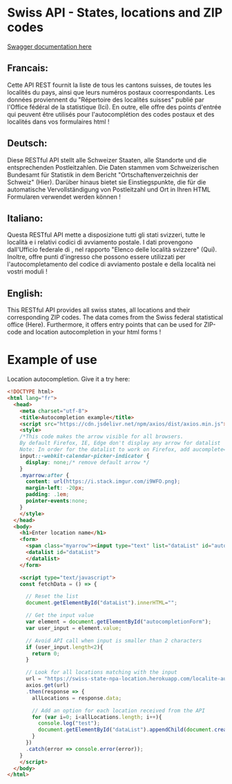 # Swiss API - States, locations and ZIP codes
[Swagger documentation here](https://swiss-state-npa-location.herokuapp.com/)

## Francais:
Cette API REST fournit la liste de tous les cantons suisses, de toutes les localités du pays, ainsi que leurs numéros postaux coorrespondants. Les données proviennent du "Répertoire des localités suisses" publié par l'Office fédéral de la statistique (Ici). En outre, elle offre des points d'entrée qui peuvent être utilisés pour l'autocomplétion des codes postaux et des localités dans vos formulaires html !

## Deutsch:
Diese RESTful API stellt alle Schweizer Staaten, alle Standorte und die entsprechenden Postleitzahlen. Die Daten stammen vom Schweizerischen Bundesamt für Statistik in dem Bericht "Ortschaftenverzeichnis der Schweiz" (Hier). Darüber hinaus bietet sie Einstiegspunkte, die für die automatische Vervollständigung von Postleitzahl und Ort in Ihren HTML Formularen verwendet werden können !

## Italiano:
Questa RESTful API mette a disposizione tutti gli stati svizzeri, tutte le località e i relativi codici di avviamento postale. I dati provengono dall'Ufficio federale di , nel rapporto "Elenco delle località svizzere" (Qui). Inoltre, offre punti d'ingresso che possono essere utilizzati per l'autocompletamento del codice di avviamento postale e della località nei vostri moduli !

## English:
This RESTful API provides all swiss states, all locations and their corresponding ZIP codes. The data comes from the Swiss federal statistical office (Here). Furthermore, it offers entry points that can be used for ZIP-code and location autocompletion in your html forms !

# Example of use
Location autocompletion. Give it a try here:

```html
<!DOCTYPE html>
<html lang="fr">
  <head>
    <meta charset="utf-8">
    <title>Autocompletion example</title>
    <script src="https://cdn.jsdelivr.net/npm/axios/dist/axios.min.js"></script>
    <style>
    /*This code makes the arrow visible for all browsers.
    By default Firefox, IE, Edge don't display any arrow for datalist
    Note: In order for the datalist to work on Firefox, add aucomplete="off" as attribute in the input element*/
    input::-webkit-calendar-picker-indicator {
      display: none;/* remove default arrow */
    }
    .myarrow:after {
      content: url(https://i.stack.imgur.com/i9WFO.png);
      margin-left: -20px;
      padding: .1em;
      pointer-events:none;
    }
    </style>
  </head>
  <body>
    <h1>Enter location name</h1>
    <form>
      <span class="myarrow"><input type="text" list="dataList" id="autocompletionForm" autocomplete="off" onkeyup="fetchData()"></span>
      <datalist id="dataList">
      </datalist>
    </form>

    <script type="text/javascript">
    const fetchData = () => {

      // Reset the list
      document.getElementById("dataList").innerHTML="";

      // Get the input value
      var element = document.getElementById("autocompletionForm");
      var user_input = element.value;

      // Avoid API call when input is smaller than 2 characters
      if (user_input.length<2){
        return 0;
      }

      // Look for all locations matching with the input
      url = "https://swiss-state-npa-location.herokuapp.com/localite-autocompletion/"+user_input;
      axios.get(url)
      .then(response => {
        allLocations = response.data;

        // Add an option for each location received from the API
        for (var i=0; i<allLocations.length; i++){
          console.log("test");
          document.getElementById("dataList").appendChild(document.createElement("option")).setAttribute("value", allLocations[i].location + ", " + allLocations[i].canton);
        }
      })
      .catch(error => console.error(error));
    }
    </script>
  </body>
</html>

```


```javascript

```
